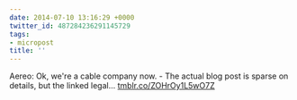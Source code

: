 ```yaml
---
date: 2014-07-10 13:16:29 +0000
twitter_id: 487284236291145729
tags:
- micropost
title: ''
---
```


Aereo: Ok, we're a cable company now. - The actual blog post is sparse on details, but the linked legal... [tmblr.co/ZOHrOy1L5wO7Z](http://tmblr.co/ZOHrOy1L5wO7Z)
